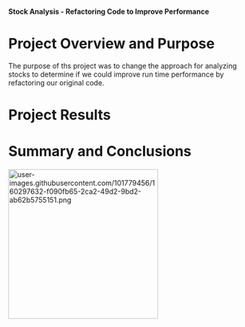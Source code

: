 **Stock Analysis - Refactoring Code to Improve Performance**

# Project Overview and Purpose

The purpose of ths project was to change the approach for analyzing stocks to determine if we could improve run time performance by refactoring our original code.

# Project Results



# Summary and Conclusions
<img src="https://user-images.githubusercontent.com/101779456/160297632-f090fb65-2ca2-49d2-9bd2-ab62b5755151.png" alt="user-images.githubusercontent.com/101779456/160297632-f090fb65-2ca2-49d2-9bd2-ab62b5755151.png" width=300/>
